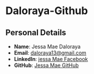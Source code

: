 # Daloraya-Github
## Personal Details

- **Name**: Jessa Mae Daloraya
- **Email**: daloraya13@gmail.com
- **LinkedIn**: [jessa Mae Facebook](https://www.facebook.com/jessamae.daloraya.52)
- **GitHub**: [Jessa Mae GitHub](https://github.com/Daloraya)
